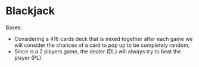# Blackjack

Bases:
* Considering a 416 cards deck that is mixed together after each game we will consider the chances of a card to pop up to be completely random;
* Since is a 2 players game, the dealer (DL) will always try to beat the player (PL).
